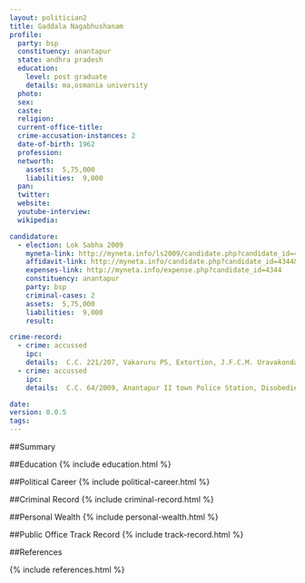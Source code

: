 ```yaml
---
layout: politician2
title: Gaddala Nagabhushanam
profile: 
  party: bsp
  constituency: anantapur
  state: andhra pradesh
  education: 
    level: post graduate
    details: ma,osmania university
  photo: 
  sex: 
  caste: 
  religion: 
  current-office-title: 
  crime-accusation-instances: 2
  date-of-birth: 1962
  profession: 
  networth: 
    assets:  5,75,000
    liabilities:  9,000
  pan: 
  twitter: 
  website: 
  youtube-interview: 
  wikipedia: 

candidature: 
  - election: Lok Sabha 2009
    myneta-link: http://myneta.info/ls2009/candidate.php?candidate_id=4344
    affidavit-link: http://myneta.info/candidate.php?candidate_id=4344&scan=original
    expenses-link: http://myneta.info/expense.php?candidate_id=4344
    constituency: anantapur 
    party: bsp
    criminal-cases: 2
    assets:  5,75,000
    liabilities:  9,000
    result:  

crime-record: 
  - crime: accussed
    ipc: 
    details:  C.C. 221/207, Vakaruru PS, Extortion, J.F.C.M. Uravakonda  
  - crime: accussed
    ipc: 
    details:  C.C. 64/2009, Anantapur II town Police Station, Disobedience of Public Servant Order, J.C.C.M. Anantapur  

date: 
version: 0.0.5
tags: 
---
```

##Summary


##Education
{% include education.html %}


##Political Career
{% include political-career.html %}


##Criminal Record
{% include criminal-record.html %}


##Personal Wealth
{% include personal-wealth.html %}


##Public Office Track Record
{% include track-record.html %}


##References


{% include references.html %}